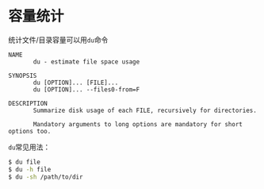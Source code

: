 # 容量统计

统计文件/目录容量可以用``du``命令

```
NAME
       du - estimate file space usage

SYNOPSIS
       du [OPTION]... [FILE]...
       du [OPTION]... --files0-from=F

DESCRIPTION
       Summarize disk usage of each FILE, recursively for directories.

       Mandatory arguments to long options are mandatory for short options too.
```

``du``常见用法：

```bash
$ du file
$ du -h file
$ du -sh /path/to/dir
```
